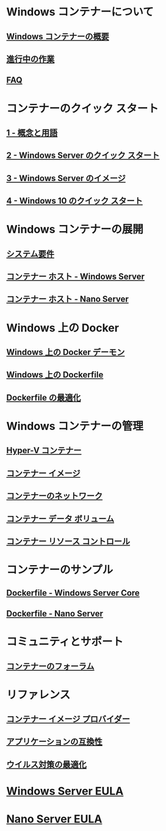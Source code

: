 # Windows コンテナーについて
## [Windows コンテナーの概要](about/about_overview.md)
## [進行中の作業](about/work_in_progress.md)
## [FAQ](about/faq.md)

# コンテナーのクイック スタート
## [1 - 概念と用語](quick_start/quick_start.md)
## [2 - Windows Server のクイック スタート](quick_start/quick_start_windows_server.md)
## [3 - Windows Server のイメージ](quick_start/quick_start_images.md)
## [4 - Windows 10 のクイック スタート](quick_start/quick_start_windows_10.md)

# Windows コンテナーの展開
## [システム要件](deployment/system_requirements.md)
## [コンテナー ホスト - Windows Server](deployment/deployment.md)
## [コンテナー ホスト - Nano Server](deployment/deployment_nano.md)

# Windows 上の Docker
## [Windows 上の Docker デーモン](docker/configure_docker_daemon.md)
## [Windows 上の Dockerfile](docker/manage_windows_dockerfile.md)
## [Dockerfile の最適化](docker/optimize_windows_dockerfile.md)

# Windows コンテナーの管理
## [Hyper-V コンテナー](management/hyperv_container.md)
## [コンテナー イメージ](management/manage_images.md)
## [コンテナーのネットワーク](management/container_networking.md)
## [コンテナー データ ボリューム](management/manage_data.md)
## [コンテナー リソース コントロール](management/manage_resources.md)

# コンテナーのサンプル
## [Dockerfile - Windows Server Core](https://github.com/Microsoft/Virtualization-Documentation/tree/master/windows-container-samples/windowsservercore)
## [Dockerfile - Nano Server](https://github.com/Microsoft/Virtualization-Documentation/tree/master/windows-container-samples/nanoserver)

# コミュニティとサポート
## [コンテナーのフォーラム](https://social.msdn.microsoft.com/Forums/en-US/home?forum=windowscontainers)

# リファレンス
## [コンテナー イメージ プロバイダー](https://github.com/PowerShell/ContainerProvider)
## [アプリケーションの互換性](reference/app_compat.md)
## [ウイルス対策の最適化](https://msdn.microsoft.com/en-us/windows/hardware/drivers/ifs/anti-virus-optimization-for-windows-containers)
# [Windows Server EULA](EULA.md)
# [Nano Server EULA](Nano_EULA.md)



<!--HONumber=Jun16_HO2-->


